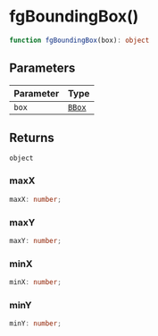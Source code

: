 # fgBoundingBox()

```ts
function fgBoundingBox(box): object
```

## Parameters

| Parameter | Type |
| ------ | ------ |
| `box` | [`BBox`](../../geoprocessing/type-aliases/BBox.md) |

## Returns

`object`

### maxX

```ts
maxX: number;
```

### maxY

```ts
maxY: number;
```

### minX

```ts
minX: number;
```

### minY

```ts
minY: number;
```

